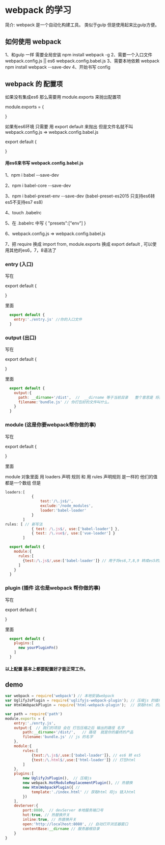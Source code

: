 # webpack 的学习
  简介: webpack 是一个自动化构建工具。 类似于gulp 但是使用起来比gulp方便。

## 如何使用 webpack
  1、和gulp 一样 需要全局安装 npm install webpack -g
  2、需要一个入口文件 webpack.config.js || es6 webpack.config.babel.js
  3、需要本地依赖 webpack  npm install webpack --save-dev
  4、开始书写 config

## webpack 的 配置项
  如果没有集成es6 那么需要用 module.exports 来抛出配置项

  module.exports = {

  }

  如果有es6环境 只需要 用 export default 来抛出 但是文件名就不叫webpack.config.js => webpack.config.babel.js

  export default {

  }

#### 用es6来书写 webpack.config.babel.js
  1、npm i babel --save-dev

  2、npm i babel-core --save-dev

  3、npm i babel-preset-env --save-dev     (babel-preset-es2015 只支持es6转es5不支持es7 es8)

  4、touch .babelrc

  5、在 .babelrc 中写  { "presets":["env"] }

  6、webpack.config.js => webpack.config.babel.js

  7、把 require 换成 import from, module.exports 换成 export default , 可以使用其他的es6，7，8语法了

### entry (入口)

  写在 

  export default {

  }

  里面

```js
  export default {
    entry:'./entry.js' //你的入口文件
  }
```

### output (出口)

  写在 

  export default {

  }

  里面

```js
  export default {
    output:{
      path: __dirname+'/dist',  //  __dirname 等于当前目录   整个意思是 将打包好的东西输出到当前目录下的 dist 文件夹下 
      filename:'bundle.js' // 你打包好的文件叫什么。
    }
  }
```

### module (这是你要webpack帮你做的事)

  写在 

  export default {

  }

  里面

module 对象里面 用 loaders 声明 规则 和 用 rules 声明规则 是一样的 他们的值都是一个数组
但是
```js
loaders:[
            {
                test:'/\.js$/',
                exclude:'/node_modules', 
                loader:'babel-loader'
            }
        ]
rules: [ // 新写法
            { test: /\.js$/, use:['babel-loader'] },
            { test: /\.vue$/, use:['vue-loader'] }
        ]
```
```js
  export default {
    module:{
      rules:[
        {test:/\.js$/,use:['babel-loader']} // 用于将es6,7,8,9 转成es5的。
      ]
    }
  }
```

### plugin (插件 这也是webpack 帮你做的事)

  写在 

  export default {

  }

  里面

```js
  export default {
    plugins:[
      new yourPluginFn()
    ]
  }
```

#### 以上配置 基本上都要配置好才能正常工作。



## demo
```js
var webpack = require('webpack') // 本地安装webpack
var UglifyJsPlugin = require('uglifyjs-webpack-plugin'); // 压缩js 的插件
var HtmlWebpackPlugin = require('html-webpack-plugin');  // 获取html 的插件 

var path = require('path')
module.exports = {
    entry:'./enrty.js',
    output:{  // 我们的项目 会在 打包压缩之后 输出的路径 名字
        path:__dirname+'/dist/',   // 路径  就是你的最终的产品  
        filename:'bundle.js' // js 的名字
    },
    module:{
        rules:[
            {test:/\.js$/,use:['babel-loader']}, // es6 转 es5
            {test:/\.html$/,use:['html-loader']} // 打包html
        ]
    },
    plugins:[
        new UglifyJsPlugin(),  // 压缩js
        new webpack.HotModuleReplacementPlugin(), // 热替换
        new HtmlWebpackPlugin({ //
            template:'./index.html' // 获取html 将js 链入html
        })
    ],
    devServer:{
        port:8080,  // devServer 本地服务端口号
        hot:true, // 热替换开关
        inline:true, // 热替换开关
        open:'http://localhost:8080', // 自动打开浏览器窗口
        contentBase:__dirname // 服务器根目录
    }
}

```